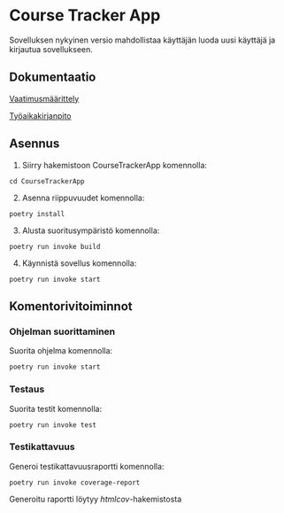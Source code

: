 # Course Tracker App

Sovelluksen nykyinen versio mahdollistaa käyttäjän luoda uusi käyttäjä ja kirjautua sovellukseen. 

## Dokumentaatio

[Vaatimusmäärittely](https://github.com/juhana-peltomaa/ot-harjoitustyo/blob/master/dokumentaatio/vaatimusmaarittely.md)

[Työaikakirjanpito](https://github.com/juhana-peltomaa/ot-harjoitustyo/blob/master/dokumentaatio/tuntikirjanpito.md)

## Asennus

1. Siirry hakemistoon CourseTrackerApp komennolla:

```cd CourseTrackerApp```

2. Asenna riippuvuudet komennolla:

```poetry install```

3. Alusta suoritusympäristö komennolla:

```poetry run invoke build```

4. Käynnistä sovellus komennolla:

```poetry run invoke start```

## Komentorivitoiminnot

### Ohjelman suorittaminen

Suorita ohjelma komennolla:

```poetry run invoke start```

### Testaus
Suorita testit komennolla:

```poetry run invoke test```

### Testikattavuus
Generoi testikattavuusraportti komennolla:

```poetry run invoke coverage-report```

Generoitu raportti löytyy _htmlcov_-hakemistosta
